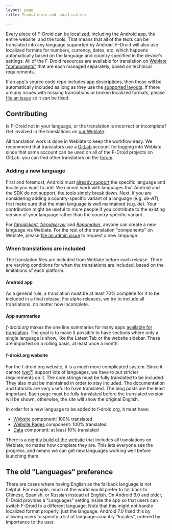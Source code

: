 ```yaml
---
layout: page
title: Translation and Localization

---
```


Every piece of F-Droid can be localized, including the Android app,
the entire website, and the tools.  That means that all of the texts
can be translated into any language supported by Android.  F-Droid
will also use localized formats for numbers, currency, dates,
etc. which happens automatically based on the language and country
specified in the device's settings.  All of the F-Droid resources are
available for translation on
[Weblate "components"](https://hosted.weblate.org/projects/f-droid/)
that are each managed separately, based on technical requirements.

If an app's source code repo includes app descriptions, then those
will be automatically included as long as they use the
[supported layouts](../All_About_Descriptions_Graphics_and_Screenshots).
If there are any issues with missing translations or broken localized
formats, please
[file an issue](https://gitlab.com/groups/fdroid/issues)
so it can be fixed.


## Contributing

Is F-Droid not in your language, or the translation is incorrect or
incomplete?  Get involved in the translations on
[our Weblate](https://hosted.weblate.org/projects/f-droid/).

All translation work is done in Weblate to keep the workflow easy.  We
recommend that translators use a [GitLab](https://gitlab.com) account
for logging into Weblate since that same account can be used on all of
the F-Droid projects on GitLab. you can find other translators on the
[forum](https://forum.f-droid.org/c/translation).


### Adding a new language

First and foremost, Android must
[already support](https://android.googlesource.com/platform/frameworks/base/+/master/core/res/res/values/locale_config.xml)
the specific language and locale you want to add.  We cannot work with
languages that Android and the SDK do not support, the tools simply
break down.  Next, if you are considering adding a country-specific
variant of a language (e.g. _de-AT_), first make sure that the main
language is well maintained (e.g. _de_). Your contribution might be
useful to more people if you contribute to the existing version of
your language rather than the country-specific variant.

For
[_fdroidclient_](https://hosted.weblate.org/projects/f-droid/f-droid/),
[_fdroidserver_](https://hosted.weblate.org/projects/f-droid/fdroidserver/)
and
[_Repomaker_](https://hosted.weblate.org/projects/f-droid/repomaker),
anyone can create a new language via Weblate.  For the rest of the
translation "components" on Weblate, please
[file an admin issue](https://gitlab.com/fdroid/admin/issues) to
request a new language.


### When translations are included

The translation files are included from Weblate before each release.
There are varying conditions for when the translations are included,
based on the limitations of each platform.


#### Android app

As a general rule, a translation must be at least 70% complete for it
to be included in a final release.  For alpha releases, we try to
include all translations, no matter how incomplete.


#### App summaries

_f-droid.org_ makes the one line summaries for many apps [available
for translation](https://hosted.weblate.org/projects/f-droid/fdroiddata/).
The goal is to make it possible to have sections where only a single
language is show, like the Latest Tab or the website sidebar.  These
are imported on a rolling basis, at least once a month.


#### f-droid.org website

For the f-droid.org website, it is a much more complicated
system. Since it cannot
([yet?](https://gitlab.com/fdroid/fdroid-website/-/milestones/4))
support lots of languages, we have to put stricter requirements on it.
The core strings must be fully translated to be included.  They also
must be maintained in order to stay included.  The documentation and
tutorials are very useful to have translated.  The blog posts are the
least important.  Each page must be fully translated before the
translated version will be shown, otherwise, the site will show the
original English.

In order for a new language to be added to f-droid.org, it must have:

* [Website](https://hosted.weblate.org/projects/f-droid/website) component: 100% translated
* [Website Pages](https://hosted.weblate.org/projects/f-droid/website-pages/) component: 100% translated
* [Data](https://hosted.weblate.org/projects/f-droid/fdroiddata) component: at least 10% translated

There is a [nightly build of the website](https://staging.f-droid.org)
that includes all translations on Weblate, no matter how complete they
are. This lets everyone see the progress, and means we can get new
languages working well before launching them.


## The old "Languages" preference

There are cases where having English as the fallback language is not
helpful.  For example, much of the world would prefer to fall back to
Chinese, Spanish, or Russian instead of English.  On Android 6.0 and
older, F-Droid provides a "Languages" setting inside the app so that
users can switch F-Droid to a different language.  Note that this
might not handle localized format properly, just the
language. Android 7.0 fixed this by allowing users to specify a list
of language+country "locales", ordered by importance to the user.

